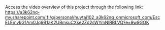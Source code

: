 Access the video overview of this project through the following link:
https://a3k62nq-my.sharepoint.com/:f:/g/personal/huytai102_a3k62nq_onmicrosoft_com/EscELEmvkG1Am0Jq9B1aK2UBmsuCXse2Zd2sWYmNlRBLVQ?e=9w9GOK
